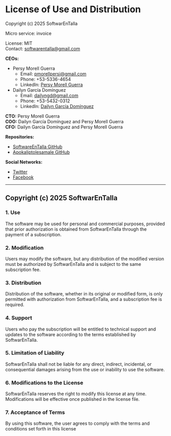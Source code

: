 # License of Use and Distribution

Copyright (c) 2025 SoftwarEnTalla

Micro service: invoice

License: MIT  
Contact: [softwarentalla@gmail.com](mailto:softwarentalla@gmail.com)  

**CEOs:**  

- Persy Morell Guerra  
  - Email: [pmorellpersi@gmail.com](mailto:pmorellpersi@gmail.com)  
  - Phone: +53-5336-4654  
  - LinkedIn: [Persy Morell Guerra](https://www.linkedin.com/in/persy-morell-guerra-288943357/)  
- Dailyn García Domínguez  
  - Email: [dailyngd@gmail.com](mailto:dailyngd@gmail.com)  
  - Phone: +53-5432-0312  
  - LinkedIn: [Dailyn García Domínguez](https://www.linkedin.com/in/dailyn-dominguez-3150799b/)  

**CTO:** Persy Morell Guerra  
**COO:** Dailyn García Domínguez and Persy Morell Guerra  
**CFO:** Dailyn García Domínguez and Persy Morell Guerra  

**Repositories:**  

- [SoftwareEnTalla GitHub](https://github.com/SoftwareEnTalla)  
- [Apokaliptolesamale GitHub](https://github.com/apokaliptolesamale?tab=repositories)  

**Social Networks:**  

- [Twitter](https://x.com/SoftwarEnTalla)  
- [Facebook](https://www.facebook.com/profile.php?id=61572625716568)  

---

## Copyright (c) 2025 SoftwarEnTalla

### 1. Use

The software may be used for personal and commercial purposes, provided that prior authorization is obtained from SoftwarEnTalla through the payment of a subscription.

### 2. Modification

Users may modify the software, but any distribution of the modified version must be authorized by SoftwarEnTalla and is subject to the same subscription fee.

### 3. Distribution

Distribution of the software, whether in its original or modified form, is only permitted with authorization from SoftwarEnTalla, and a subscription fee is required.

### 4. Support

Users who pay the subscription will be entitled to technical support and updates to the software according to the terms established by SoftwarEnTalla.

### 5. Limitation of Liability

SoftwarEnTalla shall not be liable for any direct, indirect, incidental, or consequential damages arising from the use or inability to use the software.

### 6. Modifications to the License

SoftwarEnTalla reserves the right to modify this license at any time. Modifications will be effective once published in the license file.

### 7. Acceptance of Terms

By using this software, the user agrees to comply with the terms and conditions set forth in this license


